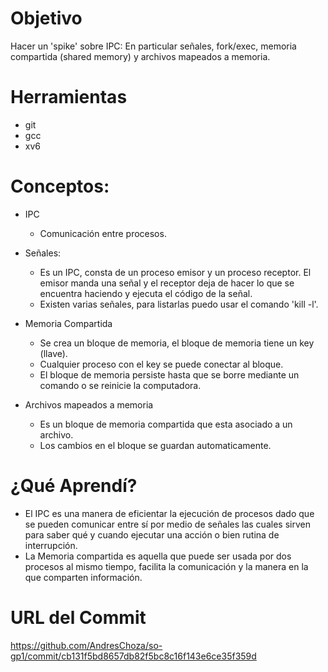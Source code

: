 # Objetivo
Hacer un 'spike' sobre IPC: En particular señales, fork/exec, memoria compartida (shared memory) y archivos mapeados a memoria.

# Herramientas
+ git 
+ gcc
+ xv6

# Conceptos:

+ IPC
  + Comunicación entre procesos.

+ Señales: 
  + Es un IPC, consta de un proceso emisor y un proceso receptor. 
  El emisor manda una señal y el receptor deja de hacer lo que se encuentra haciendo y ejecuta el código de la señal.
  + Existen varias señales, para listarlas puedo usar el comando 'kill -l'.

+ Memoria Compartida
  + Se crea un bloque de memoria, el bloque de memoria tiene un key (llave).
  + Cualquier proceso con el key se puede conectar al bloque.
  + El bloque de memoria persiste hasta que se borre mediante un comando o se reinicie la computadora.

+ Archivos mapeados a memoria
  + Es un bloque de memoria compartida que esta asociado a un archivo.
  + Los cambios en el bloque se guardan automaticamente.
  
# ¿Qué Aprendí?
+ El IPC es una manera de eficientar la ejecución de procesos dado que se pueden comunicar entre sí por medio de señales las cuales sirven para saber qué y cuando ejecutar una acción o bien rutina de interrupción.
+ La Memoria compartida es aquella que puede ser usada por dos procesos al mismo tiempo, facilita la comunicación y la manera en la que comparten información.

# URL del Commit
https://github.com/AndresChoza/so-gp1/commit/cb131f5bd8657db82f5bc8c16f143e6ce35f359d
